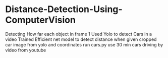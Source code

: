 # Distance-Detection-Using-ComputerVision
Detecting How far each object in frame 
1 Used Yolo to detect Cars in a video
Trained Efficient net model to detect distance when given cropped car image from yolo and coordinates 
run cars.py
use 30 min cars driving by video from youtube 
